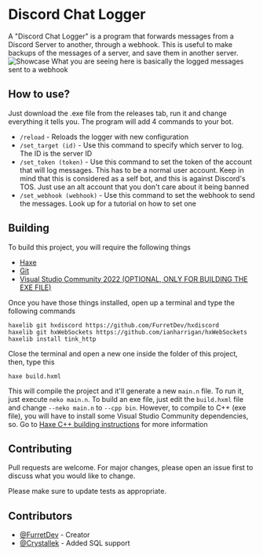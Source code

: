 # Discord Chat Logger

A "Discord Chat Logger" is a program that forwards messages from a Discord Server to another, through a webhook. This is useful to make backups of the messages of a server, and save them in another server.
![Showcase](https://cdn.discordapp.com/attachments/1133545463346380941/1136603589314363422/image.png)
What you are seeing here is basically the logged messages sent to a webhook

## How to use?
Just download the .exe file from the releases tab, run it and change everything it tells you.
The program will add 4 commands to your bot.
- `/reload` - Reloads the logger with new configuration
- `/set_target (id)` - Use this command to specify which server to log. The ID is the server ID
- `/set_token (token)` - Use this command to set the token of the account that will log messages. This has to be a normal user account. Keep in mind that this is considered as a self bot, and this is against Discord's TOS. Just use an alt account that you don't care about it being banned
- `/set_webhook (webhook)` - Use this command to set the webhook to send the messages. Look up for a tutorial on how to set one

## Building

To build this project, you will require the following things
- [Haxe](https://haxe.org)
- [Git](https://git-scm.com)
- [Visual Studio Community 2022 (OPTIONAL, ONLY FOR BUILDING THE EXE FILE)](https://visualstudio.microsoft.com/community)

Once you have those things installed, open up a terminal and type the following commands
```
haxelib git hxdiscord https://github.com/FurretDev/hxdiscord
haxelib git hxWebSockets https://github.com/ianharrigan/hxWebSockets
haxelib install tink_http
```

Close the terminal and open a new one inside the folder of this project, then, type this
```
haxe build.hxml
```
This will compile the project and it'll generate a new `main.n` file. To run it, just execute `neko main.n`.
To build an exe file, just edit the `build.hxml` file and change `--neko main.n` to `--cpp bin`. However, to compile to C++ (exe file), you will have to install some Visual Studio Community dependencies, so. Go to [Haxe C++ building instructions](https://haxe.org/manual/target-cpp-getting-started.html) for more information

## Contributing

Pull requests are welcome. For major changes, please open an issue first
to discuss what you would like to change.

Please make sure to update tests as appropriate.

## Contributors

- [@FurretDev](https://github.com/FurretDev) - Creator
- [@Crystallek](https://github.com/Crystallek) - Added SQL support
